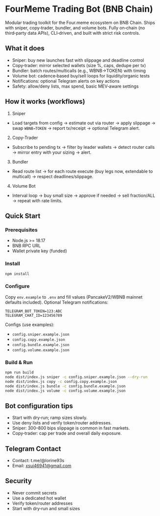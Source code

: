 # FourMeme Trading Bot (BNB Chain)

Modular trading toolkit for the Four.meme ecosystem on BNB Chain. Ships with sniper, copy‑trader, bundler, and volume bots. Fully on‑chain (no third‑party data APIs), CLI‑driven, and built with strict risk controls.

## What it does
- Sniper: buy new launches fast with slippage and deadline control
- Copy‑trader: mirror selected wallets (size %, caps, dedupe per tx)
- Bundler: batch routes/multicalls (e.g., WBNB→TOKEN) with timing
- Volume bot: cadence‑based buy/sell loops for liquidity/organic tests
- Notifications: optional Telegram alerts on key actions
- Safety: allow/deny lists, max spend, basic MEV‑aware settings

## How it works (workflows)

1) Sniper
- Load targets from config → estimate out via router → apply slippage → swap `WBNB→TOKEN` → report tx/receipt → optional Telegram alert.

2) Copy‑Trader
- Subscribe to pending tx → filter by leader wallets → detect router calls → mirror entry with your sizing → alert.

3) Bundler
- Read route list → for each route execute (buy legs now, extendable to multicall) → respect deadlines/slippage.

4) Volume Bot
- Interval loop → buy small size → approve if needed → sell fraction/ALL → repeat with rate limits.

## Quick Start

### Prerequisites
- Node.js >= 18.17
- BNB RPC URL
- Wallet private key (funded)

### Install
```bash
npm install
```

### Configure
Copy `env.example` to `.env` and fill values (PancakeV2/WBNB mainnet defaults included). Optional Telegram notifications:
```
TELEGRAM_BOT_TOKEN=123:ABC
TELEGRAM_CHAT_ID=123456789
```

Configs (use examples):
- `config.sniper.example.json`
- `config.copy.example.json`
- `config.bundle.example.json`
- `config.volume.example.json`

### Build & Run
```bash
npm run build
node dist/index.js sniper -c config.sniper.example.json --dry-run
node dist/index.js copy -c config.copy.example.json
node dist/index.js bundle -c config.bundle.example.json
node dist/index.js volume -c config.volume.example.json
```

## Bot configuration tips
- Start with dry‑run; ramp sizes slowly.
- Use deny lists and verify token/router addresses.
- Sniper: 300–800 bips slippage is common in fast markets.
- Copy‑trader: cap per trade and overall daily exposure.

## Telegram Contact
- Contact: t.me/@lorine93s
- Email: xsui46941@gmail.com

## Security
- Never commit secrets
- Use a dedicated hot wallet
- Verify token/router addresses
- Start with dry‑run and small sizes
